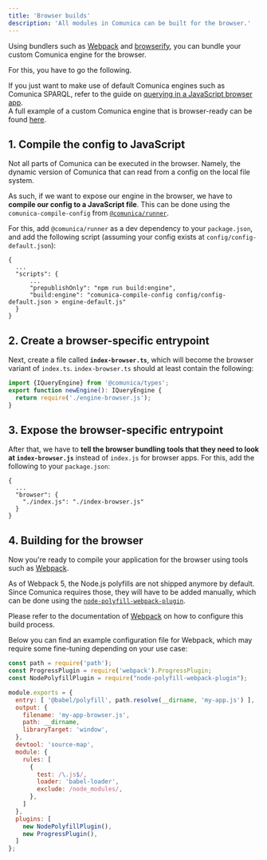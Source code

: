 ```yaml
---
title: 'Browser builds'
description: 'All modules in Comunica can be built for the browser.'
---
```


Using bundlers such as [Webpack](https://www.npmjs.com/package/webpack)
and [browserify](http://browserify.org/),
you can bundle your custom Comunica engine for the browser.

For this, you have to go the following. 

<div class="note">
If you just want to make use of default Comunica engines such as Comunica SPARQL,
refer to the guide on <a href="/docs/query/getting_started/query_browser_app/">querying in a JavaScript browser app</a>.
</div>

<div class="note">
A full example of a custom Comunica engine that is browser-ready can be found
<a href="https://github.com/comunica/examples/tree/master/packages/configure-sparql-http-solid">here</a>.
</div>

## 1. Compile the config to JavaScript

Not all parts of Comunica can be executed in the browser.
Namely, the dynamic version of Comunica that can read from a config on the local file system.

As such, if we want to expose our engine in the browser,
we have to **compile our config to a JavaScript file**.
This can be done using the `comunica-compile-config` from [`@comunica/runner`](https://github.com/comunica/comunica/tree/master/packages/runner).

For this, add `@comunica/runner` as a dev dependency to your `package.json`,
and add the following script (assuming your config exists at `config/config-default.json`):

```text
{
  ...
  "scripts": {
      ...
      "prepublishOnly": "npm run build:engine",
      "build:engine": "comunica-compile-config config/config-default.json > engine-default.js"
  }
}
```

## 2. Create a browser-specific entrypoint

Next, create a file called **`index-browser.ts`**, which will become the browser variant of `index.ts`.
`index-browser.ts` should at least contain the following:
```typescript
import {IQueryEngine} from '@comunica/types';
export function newEngine(): IQueryEngine {
  return require('./engine-browser.js');
}
```

## 3. Expose the browser-specific entrypoint

After that, we have to **tell the browser bundling tools that they need to look at `index-browser.js`**
instead of `index.js` for browser apps.
For this, add the following to your `package.json`:
```text
{
  ...
  "browser": {
    "./index.js": "./index-browser.js"
  }
}
```

## 4. Building for the browser

Now you're ready to compile your application for the browser using tools such as [Webpack](https://www.npmjs.com/package/webpack).

<div class="note">
As of Webpack 5, the Node.js polyfills are not shipped anymore by default.
Since Comunica requires those, they will have to be added manually, which can be done using the <a href="https://www.npmjs.com/package/node-polyfill-webpack-plugin"><code>node-polyfill-webpack-plugin</code></a>.
</div>

Please refer to the documentation of [Webpack](https://www.npmjs.com/package/webpack) on how to configure this build process.

Below you can find an example configuration file for Webpack, which may require some fine-tuning depending on your use case:

```javascript
const path = require('path');
const ProgressPlugin = require('webpack').ProgressPlugin;
const NodePolyfillPlugin = require("node-polyfill-webpack-plugin");

module.exports = {
  entry: [ '@babel/polyfill', path.resolve(__dirname, 'my-app.js') ],
  output: {
    filename: 'my-app-browser.js',
    path: __dirname, 
    libraryTarget: 'window',
  },
  devtool: 'source-map',
  module: {
    rules: [
      {
        test: /\.js$/,
        loader: 'babel-loader',
        exclude: /node_modules/,
      },
    ]
  },
  plugins: [
    new NodePolyfillPlugin(),
    new ProgressPlugin(),
  ]
};

```
